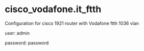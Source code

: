 # cisco_vodafone.it_ftth
Configuration for cisco 1921 router with Vodafone ftth 1036 vlan

user: admin

password: password
